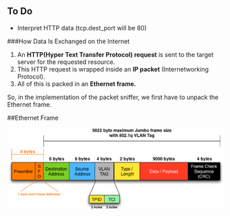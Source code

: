 ## To Do

- Interpret HTTP data (tcp.dest_port will be 80)

###How Data Is Exchanged on the Internet

1.	An __HTTP(Hyper Text Transfer Protocol) request__ is sent to the target server for the requested resource.
2.	This HTTP request is wrapped inside an __IP packet__ (Internetworking Protocol).
3.	All of this is packed in an __Ethernet frame.__

So, in the implementation of the packet sniffer, we first have to unpack the Ethernet frame.

##Ethernet Frame

<img src="ethernet-frame.png">






















